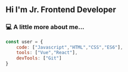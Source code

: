 
## Hi I'm Jr. Frontend Developer 


### 💻 A little more about me...
```javascript
const user = {
    code: ["Javascript","HTML","CSS","ES6"],
    tools: ["Vue","React"],
    devTools: ["Git"]
}
```

<!--
**muhsin61/muhsin61** is a ✨ _special_ ✨ repository because its `README.md` (this file) appears on your GitHub profile.
![alt text](https://camo.githubusercontent.com/6560b0817de8903bd77578de380fd4babc1a9147/68747470733a2f2f75706c6f61642e77696b696d656469612e6f72672f77696b6970656469612f636f6d6d6f6e732f7468756d622f392f39352f5675652e6a735f4c6f676f5f322e7376672f3130323470782d5675652e6a735f4c6f676f5f322e7376672e706e67)


#☑ 👨‍ Coding
Here are some ideas to get you started:
### Hi there 👋 
- 🔭 I’m currently working on ...
- 🌱 I’m currently learning ...
- 👯 I’m looking to collaborate on ...
- 🤔 I’m looking for help with ...
- 💬 Ask me about ...
- 📫 How to reach me: ...
- 😄 Pronouns: ...
- ⚡ Fun fact: ...
-->
